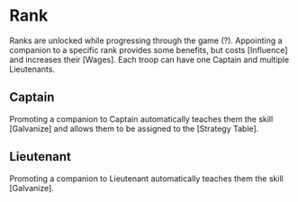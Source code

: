 # Rank
Ranks are unlocked while progressing through the game (?). Appointing a companion to a specific rank provides some benefits, but costs [Influence] and increases their [Wages]. Each troop can have one Captain and multiple Lieutenants.

## Captain
Promoting a companion to Captain automatically teaches them the skill [Galvanize] and allows them to be assigned to the [Strategy Table]. 

## Lieutenant
Promoting a companion to Lieutenant automatically teaches them the skill [Galvanize].
